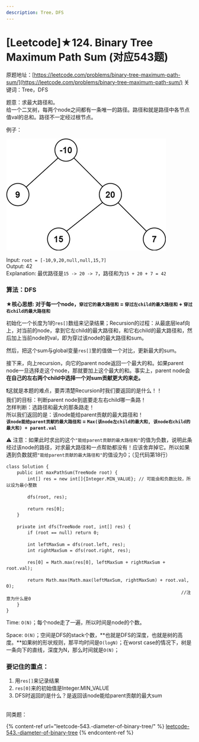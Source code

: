 ```yaml
---
description: Tree，DFS
---
```


# \[Leetcode]★124. Binary Tree Maximum Path Sum (对应543题)

原题地址：[https://leetcode.com/problems/binary-tree-maximum-path-sum/](https://leetcode.com/problems/binary-tree-maximum-path-sum/) 关键词：Tree，DFS

题意：求最大路径和。\
给一个二叉树，每两个node之间都有一条唯一的路径。路径和就是路径中各节点值val的总和。路径不一定经过根节点。

例子：

![](../.gitbook/assets/exx2.jpg)

Input: `root = [-10,9,20,null,null,15,7] `\
Output: 42 \
Explanation: 最优路径是`15 -> 20 -> 7`，路径和为`15 + 20 + 7 = 42`



### 算法：DFS

★**核心思想: **对于每一个node，**`穿过它的最大路径和` = `穿过左child的最大路径和` + `穿过右child的最大路径和`**



初始化一个长度为1的`res[]`数组来记录结果；Recursion的过程：从最底层leaf向上，对当前的node，拿到它左child的最大路径和，和它右child的最大路径和，然后加上当前node的val，即为穿过该node的最大路径和sum。

然后，把这个sum与global变量`res[]`里的值做一个对比，更新最大的sum。

接下来，向上recursion，向它的parent node返回一个最大的和。如果parent node一旦选择走这个node，那就要加上这个最大的和。事实上，parent node会**在自己的左右两个child中选择一个对sum贡献更大的来走。**

**❗️**这就是本题的难点，要弄清楚Recursion时我们要返回的是什么！！\
我们的目标：判断parent node到底要走左右child哪一条路！\
怎样判断：选路径和最大的那条路走！\
所以我们返回的是：该node能给parent贡献的最大路径和！\
**`该node能给parent贡献的最大路径和` = `Max(该node左child的最大和, 该node右child的最大和) + parent.val`**

⚠️  注意：如果此时求出的这个`"能给parent贡献的最大路径和"`的值为负数，说明此条经过该node的路径，对求最大路径和一点帮助都没有！应该舍弃掉它。所以如果遇到负数就把`"能给parent贡献的最大路径和"`的值设为0；（见代码第18行）

```
class Solution {
    public int maxPathSum(TreeNode root) {
        int[] res = new int[]{Integer.MIN_VALUE}; // 可能会和负数比较，所以设为最小整数
        
        dfs(root, res);
        
        return res[0];
    }
    
    private int dfs(TreeNode root, int[] res) {
        if (root == null) return 0;
        
        int leftMaxSum = dfs(root.left, res);
        int rightMaxSum = dfs(root.right, res);
        
        res[0] = Math.max(res[0], leftMaxSum + rightMaxSum + root.val);
        
        return Math.max(Math.max(leftMaxSum, rightMaxSum) + root.val, 0); 
                                                                  //注意为什么是0
    }
}
```

Time: `O(N)`；每个node走了一遍，所以时间是node的个数。

Space: `O(N)`；空间是DFS的stack个数，**也就是DFS的深度，也就是树的高度。**如果树的形状规则，那平均时间是`O(logN)`；在worst case的情况下，树是一条向下的直线，深度为N，那么时间就是`O(N)`；



### 要记住的重点：

1. 用`res[]`来记录结果
2. `res[0]`来的初始值是Integer.MIN_VALUE
3. DFS时返回的是什么？是返回该node能给parent贡献的最大sum

\
同类题：

{% content-ref url="leetcode-543.-diameter-of-binary-tree/" %}
[leetcode-543.-diameter-of-binary-tree](leetcode-543.-diameter-of-binary-tree/)
{% endcontent-ref %}





